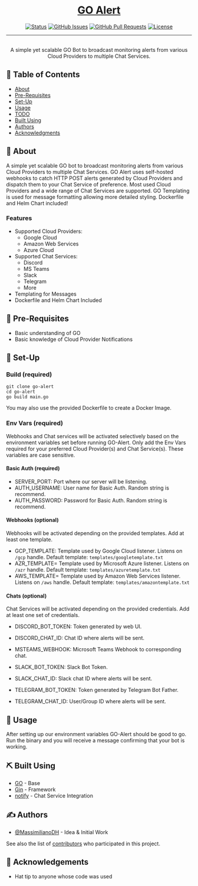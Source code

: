 <p align="center">
  <a href="" rel="noopener">
</p>

<h1 align="center">GO Alert</h1>

<div align="center">

  [![Status](https://img.shields.io/badge/status-active-success.svg)]() 
  [![GitHub Issues](https://img.shields.io/github/issues/MassimilianoDH/GO-alert.svg)](https://github.com/MassimilianoDH/GO-alert/issues)
  [![GitHub Pull Requests](https://img.shields.io/github/issues-pr/MassimilianoDH/GO-alert.svg)](https://github.com/MassimilianoDH/GO-alert/issues)
  [![License](https://img.shields.io/badge/license-MIT-blue.svg)](/LICENSE)

</div>

---

<p align="center"> 
    <br> A simple yet scalable GO Bot to broadcast monitoring alerts from various Cloud Providers to multiple Chat Services.
</p>

## 📝 Table of Contents
- [About](#about)
- [Pre-Requisites](#prerequisites)
- [Set-Up](#setup)
- [Usage](#usage)
- [TODO](../master/TODO.md)
- [Built Using](#built_using)
- [Authors](#authors)
- [Acknowledgments](#acknowledgement)

## 🧐 About <a name = "about"></a>
A simple yet scalable GO bot to broadcast monitoring alerts from various Cloud Providers to multiple Chat Services. GO Alert uses self-hosted webhooks to catch HTTP POST alerts generated by Cloud Providers and dispatch them to your Chat Service of preference. Most used Cloud Providers and a wide range of Chat Services are supported. GO Templating is used for message formatting allowing more detailed styling. Dockerfile and Helm Chart included!

### Features <a name = "features"></a>
- Supported Cloud Providers:
  - Google Cloud
  - Amazon Web Services
  - Azure Cloud
- Supported Chat Services:
  - Discord
  - MS Teams
  - Slack
  - Telegram
  - More
- Templating for Messages
- Dockerfile and Helm Chart Included

## 🏁 Pre-Requisites <a name = "prerequisites"></a>
- Basic understanding of GO
- Basic knowledge of Cloud Provider Notifications

## 🚀 Set-Up <a name = "setup"></a>

### Build (required) <a name = "build"></a>
 
```
git clone go-alert
cd go-alert
go build main.go
```

You may also use the provided Dockerfile to create a Docker Image.

### Env Vars (required) <a name = "envvars"></a>

Webhooks and Chat services will be activated selectively based on the environment variables set before running GO-Alert. Only add the Env Vars required for your preferred Cloud Provider(s) and Chat Service(s). These variables are case sensitive. 

#### Basic Auth (required)

- SERVER_PORT: Port where our server will be listening.
- AUTH_USERNAME: User name for Basic Auth. Random string is recommend.
- AUTH_PASSWORD: Password for Basic Auth. Random string is recommend.

#### Webhooks (optional)

Webhooks will be activated depending on the provided templates. Add at least one template.

- GCP_TEMPLATE: Template used by Google Cloud listener. Listens on `/gcp` handle. Default template: `templates/googletemplate.txt`
- AZR_TEMPLATE= Template used by Microsoft Azure listener. Listens on `/azr` handle. Default template: `templates/azuretemplate.txt`
- AWS_TEMPLATE= Template used by Amazon Web Services listener. Listens on `/aws` handle. Default template: `templates/amazontemplate.txt`

#### Chats (optional)

Chat Services will be activated depending on the provided credentials. Add at least one set of credentials.

- DISCORD_BOT_TOKEN: Token generated by web UI.
- DISCORD_CHAT_ID: Chat ID where alerts will be sent.

- MSTEAMS_WEBHOOK: Microsoft Teams Webhook to corresponding chat.

- SLACK_BOT_TOKEN: Slack Bot Token.
- SLACK_CHAT_ID: Slack chat ID where alerts will be sent.

- TELEGRAM_BOT_TOKEN: Token generated by Telegram Bot Father.
- TELEGRAM_CHAT_ID: User/Group ID where alerts will be sent.

## 🎈 Usage <a name="usage"></a>

After setting up our environment variables GO-Alert should be good to go. Run the binary and you will receive a message confirming that your bot is working.

## ⛏️ Built Using <a name = "built_using"></a>
- [GO](https://GO.dev/) - Base
- [Gin](https://github.com/gin-GOnic/gin) - Framework
- [notify](https://github.com/nikoksr/notify) - Chat Service Integration

## ✍️ Authors <a name = "authors"></a>
- [@MassimilianoDH](https://github.com/MassimilianoDH) - Idea & Initial Work

See also the list of [contributors](https://github.com/MassimilianoDH/GO-alert/contributors) who participated in this project.

## 🎉 Acknowledgements <a name = "acknowledgement"></a>
- Hat tip to anyone whose code was used
